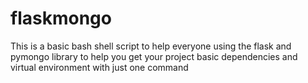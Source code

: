 # flaskmongo
This is a basic bash shell script to help everyone using the flask and pymongo library to help you get your project basic dependencies and virtual environment with just one command
